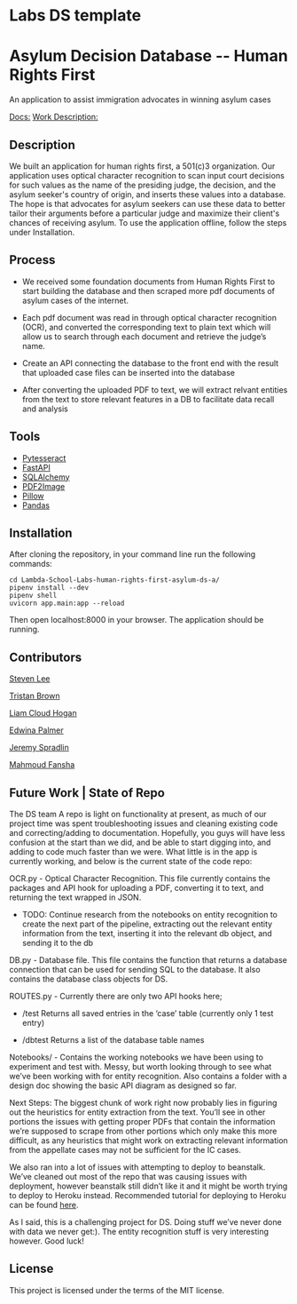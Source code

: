 # Labs DS template
# Asylum Decision Database -- Human Rights First
An application to assist immigration advocates in winning asylum cases

[Docs:](https://docs.labs.lambdaschool.com/data-science/)
[Work Description:](https://spradlinjk.medium.com/using-data-science-to-influence-immigration-policy-efb4fa12c82d)

## Description
We built an application for human rights first, a 501(c)3 organization. Our application uses optical character recognition to scan input court decisions for such values as the name of the presiding judge, the decision, and the asylum seeker's country of origin, and inserts these values into a database. The hope is that advocates for asylum seekers can use these data to better tailor their arguments before a particular judge and maximize their client's chances of receiving asylum. To use the application offline, follow the steps under Installation.


## Process
* We received some foundation documents from Human Rights First to start building the database and then scraped more pdf documents of asylum cases of the internet.

* Each pdf document was read in through optical character recognition (OCR), and converted the corresponding text to plain text which will allow us to search through each document and retrieve the judge’s name.

* Create an API connecting the database to the front end with the result that uploaded case files can be inserted into the database

* After converting the uploaded PDF to text, we will extract relvant entities from the text to store relevant features in a DB to facilitate data recall and analysis


## Tools

 * [Pytesseract](https://github.com/madmaze/pytesseract)
 * [FastAPI](https://github.com/tiangolo/fastapi)
 * [SQLAlchemy](https://www.sqlalchemy.org/)
 * [PDF2Image](https://pypi.org/project/pdf2image/)
 * [Pillow](https://pillow.readthedocs.io/en/stable/)
 * [Pandas](https://pandas.pydata.org/)


## Installation

 After cloning the repository, in your command line run the following commands:
 ```
 cd Lambda-School-Labs-human-rights-first-asylum-ds-a/
 pipenv install --dev
 pipenv shell
 uvicorn app.main:app --reload
 ```
 Then open localhost:8000 in your browser. The application should be running. 

 ## Contributors

 [Steven Lee](https://github.com/StevenBryceLee)

 [Tristan Brown](https://github.com/Tristan-Brown1096)

 [Liam Cloud Hogan](https://github.com/liam-cloud-hogan)

 [Edwina Palmer](https://github.com/edwinapalmer)

 [Jeremy Spradlin](https://github.com/JeremySpradlin)
 
 [Mahmoud Fansha](https://github.com/fansha1994)

## Future Work | State of Repo

The DS team A repo is light on functionality at present, as much of our project time was spent troubleshooting issues and cleaning existing code and correcting/adding to documentation.  Hopefully, you guys will have less confusion at the start than we did, and be able to start digging into, and adding to code much faster than we were.  What little is in the app is currently working, and below is the current state of the code repo:

OCR.py - Optical Character Recognition.  This file currently contains the packages and API hook for uploading a PDF, converting it to text, and returning the text wrapped in JSON.
- TODO: Continue research from the notebooks on entity recognition to create the next part of the pipeline, extracting out the relevant entity information from the text, inserting it into the relevant db object, and sending it to the db

DB.py - Database file.  This file contains the function that returns a database connection that can be used for sending SQL to the database.  It also contains the database class objects for DS.

ROUTES.py - Currently there are only two API hooks here;
- /test
Returns all saved entries in the ‘case’ table (currently only 1 test entry)

- /dbtest
Returns a list of the database table names

Notebooks/ - Contains the working notebooks we have been using to experiment and test with.  Messy, but worth looking through to see what we’ve been working with for entity recognition.
Also contains a folder with a design doc showing the basic API diagram as designed so far.

Next Steps: The biggest chunk of work right now probably lies in figuring out the heuristics for entity extraction from the text.  You’ll see in other portions the issues with getting proper PDFs that contain the information we’re supposed to scrape from other portions which only make this more difficult, as any heuristics that might work on extracting relevant information from the appellate cases may not be sufficient for the IC cases.  

We also ran into a lot of issues with attempting to deploy to beanstalk.  We’ve cleaned out most of the repo that was causing issues with deployment, however beanstalk still didn’t like it and it might be worth trying to deploy to Heroku instead. Recommended tutorial for deploying to Heroku can be found [here](https://docs.labs.lambdaschool.com/ds-bw/units-3-and-4/plotly-dash).

As I said, this is a challenging project for DS.  Doing stuff we’ve never done with data we never get:).  The entity recognition stuff is very interesting however.  Good luck!

 ## License

 This project is licensed under the terms of the MIT license.
